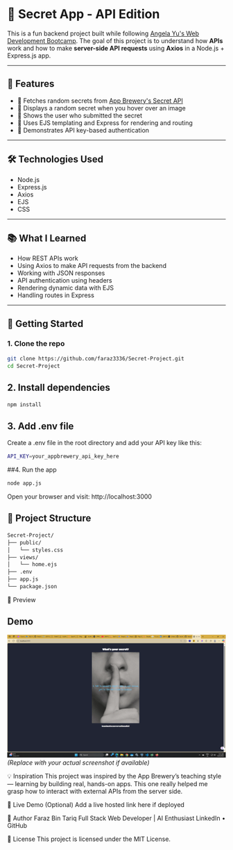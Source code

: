 # 🔐 Secret App - API Edition

This is a fun backend project built while following [Angela Yu's Web Development Bootcamp](https://www.udemy.com/course/the-complete-web-development-bootcamp/). The goal of this project is to understand how **APIs** work and how to make **server-side API requests** using **Axios** in a Node.js + Express.js app.

---

## 📌 Features

- 🔁 Fetches random secrets from [App Brewery's Secret API](https://secrets-api.appbrewery.com/)
- 💬 Displays a random secret when you hover over an image
- 🧑 Shows the user who submitted the secret
- 📄 Uses EJS templating and Express for rendering and routing
- 🔐 Demonstrates API key-based authentication

---

## 🛠️ Technologies Used

- Node.js
- Express.js
- Axios
- EJS
- CSS

---

## 📚 What I Learned

- How REST APIs work
- Using Axios to make API requests from the backend
- Working with JSON responses
- API authentication using headers
- Rendering dynamic data with EJS
- Handling routes in Express

---

## 🚀 Getting Started

### 1. Clone the repo

```bash
git clone https://github.com/faraz3336/Secret-Project.git
cd Secret-Project
```
## 2. Install dependencies
```bash
npm install
```
## 3. Add .env file
Create a .env file in the root directory and add your API key like this:
```bash
API_KEY=your_appbrewery_api_key_here
```
##4. Run the app
```bash
node app.js
```
Open your browser and visit: http://localhost:3000
## 📂 Project Structure
```bash
Secret-Project/
├── public/
│   └── styles.css
├── views/
│   └── home.ejs
├── .env
├── app.js
└── package.json
```
📸 Preview
## Demo

![Demo Screenshot](./Secret-ImageHover.png)  
*(Replace with your actual screenshot if available)*

💡 Inspiration
This project was inspired by the App Brewery’s teaching style — learning by building real, hands-on apps. This one really helped me grasp how to interact with external APIs from the server side.

🔗 Live Demo (Optional)
Add a live hosted link here if deployed

🧠 Author
Faraz Bin Tariq
Full Stack Web Developer | AI Enthusiast
LinkedIn • GitHub

📜 License
This project is licensed under the MIT License.
